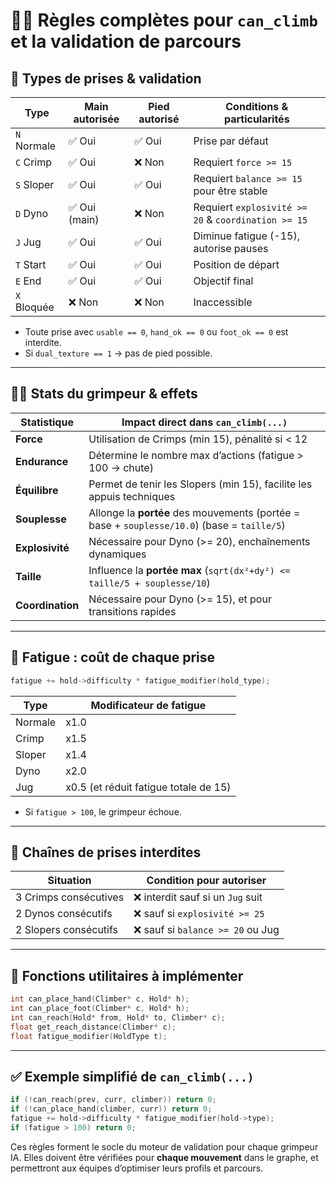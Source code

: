 # 🧗‍♂️ Règles complètes pour `can_climb` et la validation de parcours

## 🧱 Types de prises & validation

| Type     | Main autorisée | Pied autorisé | Conditions & particularités                     |
|----------|----------------|----------------|--------------------------------------------------|
| `N` Normale | ✅ Oui        | ✅ Oui        | Prise par défaut                                |
| `C` Crimp  | ✅ Oui        | ❌ Non        | Requiert `force >= 15`                          |
| `S` Sloper | ✅ Oui        | ✅ Oui        | Requiert `balance >= 15` pour être stable       |
| `D` Dyno   | ✅ Oui (main) | ❌ Non        | Requiert `explosivité >= 20` & `coordination >= 15` |
| `J` Jug    | ✅ Oui        | ✅ Oui        | Diminue fatigue (-15), autorise pauses          |
| `T` Start  | ✅ Oui        | ✅ Oui        | Position de départ                              |
| `E` End    | ✅ Oui        | ✅ Oui        | Objectif final                                  |
| `X` Bloquée| ❌ Non        | ❌ Non        | Inaccessible                                    |

- Toute prise avec `usable == 0`, `hand_ok == 0` ou `foot_ok == 0` est interdite.
- Si `dual_texture == 1` → pas de pied possible.

---

## 🧗‍♀️ Stats du grimpeur & effets

| Statistique     | Impact direct dans `can_climb(...)`                                         |
|-----------------|-----------------------------------------------------------------------------|
| **Force**       | Utilisation de Crimps (min 15), pénalité si < 12                           |
| **Endurance**   | Détermine le nombre max d’actions (fatigue > 100 → chute)                 |
| **Équilibre**   | Permet de tenir les Slopers (min 15), facilite les appuis techniques       |
| **Souplesse**   | Allonge la **portée** des mouvements (portée = base + `souplesse/10.0`)   (base =  `taille/5`) |
| **Explosivité** | Nécessaire pour Dyno (>= 20), enchaînements dynamiques                    |
| **Taille**      | Influence la **portée max** (`sqrt(dx²+dy²) <= taille/5 + souplesse/10`)   |
| **Coordination**| Nécessaire pour Dyno (>= 15), et pour transitions rapides                  |

---

## 🧮 Fatigue : coût de chaque prise

```c
fatigue += hold->difficulty * fatigue_modifier(hold_type);
```

| Type     | Modificateur de fatigue |
|----------|-------------------------|
| Normale | x1.0                     |
| Crimp   | x1.5                     |
| Sloper  | x1.4                     |
| Dyno    | x2.0                     |
| Jug     | x0.5 (et réduit fatigue totale de 15) |

- Si `fatigue > 100`, le grimpeur échoue.

---

## 🔄 Chaînes de prises interdites

| Situation              | Condition pour autoriser             |
|------------------------|--------------------------------------|
| 3 Crimps consécutives  | ❌ interdit sauf si un `Jug` suit    |
| 2 Dynos consécutifs    | ❌ sauf si `explosivité >= 25`       |
| 2 Slopers consécutifs  | ❌ sauf si `balance >= 20` ou Jug    |

---

## 🔧 Fonctions utilitaires à implémenter

```c
int can_place_hand(Climber* c, Hold* h);
int can_place_foot(Climber* c, Hold* h);
int can_reach(Hold* from, Hold* to, Climber* c);
float get_reach_distance(Climber* c);
float fatigue_modifier(HoldType t);
```

---

## ✅ Exemple simplifié de `can_climb(...)`

```c
if (!can_reach(prev, curr, climber)) return 0;
if (!can_place_hand(climber, curr)) return 0;
fatigue += hold->difficulty * fatigue_modifier(hold->type);
if (fatigue > 100) return 0;
```

Ces règles forment le socle du moteur de validation pour chaque grimpeur IA. Elles doivent être vérifiées pour **chaque mouvement** dans le graphe, et permettront aux équipes d’optimiser leurs profils et parcours.
